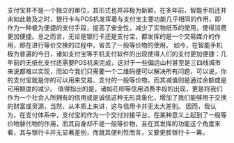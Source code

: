 支付宝并不是一个独立的单位，其形式也并非极为新颖，在多年前，智能手机还并未如此普及之时，银行卡与POS机发挥着与支付宝主要功能几乎相同的作用，即作为一种极为便捷的支付手段，提高了安全性，减少了实物纸币的使用，使得消费更加便捷。总之而言，无论是银行卡还是支付宝，都发挥的是一个交易媒介的作用，即在进行等价交换的过程中，省去了一般等价物的使用。
如今，在智能手机极为普遍的今日，诸如支付宝等手机支付软件的出现使得人们的支付更加便捷：几年前的无纸化支付还需要POS机来完成，这对于一些偏远山村甚至是三四线城市来说都难以实现，而如今我们只需要一个二维码便可以解决所有问题，可以说，你的支付宝就是你的可以用来交易、支付的一般等价物，而其减值则是通过余额或是可用额度的减少。
值得指出的是，诸如花呗等信用消费手段的出现，更是将我们作为一个社会人所拥有的信用或是诚信这种无形具象化，增加了我们能够用于交换的财富或资源，当然，从本质上来讲，这与信用卡并无太大差别。
因而，我认为，在支付体系中，支付宝的作为一个交付对接平台，在某种意义上起到了一般等价物替代物的作用，而其自身却不是一般等价物，且在其发挥的功能这个角度来看，其与银行卡并无显著差别，而就其便利性而言，又要更胜银行卡一筹。
